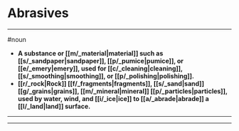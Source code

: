 # Abrasives
---
#noun
- **A substance or [[m/_material|material]] such as [[s/_sandpaper|sandpaper]], [[p/_pumice|pumice]], or [[e/_emery|emery]], used for [[c/_cleaning|cleaning]], [[s/_smoothing|smoothing]], or [[p/_polishing|polishing]].**
- **[[r/_rock|Rock]] [[f/_fragments|fragments]], [[s/_sand|sand]] [[g/_grains|grains]], [[m/_mineral|mineral]] [[p/_particles|particles]], used by water, wind, and [[i/_ice|ice]] to [[a/_abrade|abrade]] a [[l/_land|land]] surface.**
---
---
